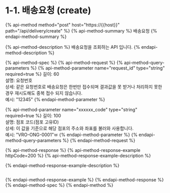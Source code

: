 # 1-1. 배송요청 \(create\)

{% api-method method="post" host="https://{{host}}" path="/api/delivery/create" %}
{% api-method-summary %}
배송요청
{% endapi-method-summary %}

{% api-method-description %}
배송요청을 조회하는 API 입니다.
{% endapi-method-description %}

{% api-method-spec %}
{% api-method-request %}
{% api-method-query-parameters %}
{% api-method-parameter name="request\_id" type="string" required=true %}
길이: 60  
설명: 요청번호  
상세: 같은 요청번호로 배송요청은 한번만 접수되며 결과값을 못 받거나 처리하지 못한 경우 재시도해도 중복 접수 되지 않습니다.  
예시: "12345"
{% endapi-method-parameter %}

{% api-method-parameter name="xxxxxx\_code" type="string" required=true %}
길이: 100  
설명: 점포 코드\(점포 고유ID\)  
상세: 이 값을 기준으로 해당 점포의 주소와 좌표를 불러와 사용합니다.  
예시: "VRO-ONG-0001"ㅂ
{% endapi-method-parameter %}
{% endapi-method-query-parameters %}
{% endapi-method-request %}

{% api-method-response %}
{% api-method-response-example httpCode=200 %}
{% api-method-response-example-description %}

{% endapi-method-response-example-description %}

```text

```
{% endapi-method-response-example %}
{% endapi-method-response %}
{% endapi-method-spec %}
{% endapi-method %}

